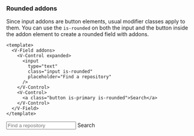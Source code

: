 ### Rounded addons

Since input addons are button elements, usual modifier classes apply to them.
You can use the `is-rounded` on both the input and the button inside the addon
element to create a rounded field with addons.

<!--code-->

```vue
<template>
  <V-Field addons>
    <V-Control expanded>
      <input
        type="text"
        class="input is-rounded"
        placeholder="Find a repository"
      />
    </V-Control>
    <V-Control>
      <a class="button is-primary is-rounded">Search</a>
    </V-Control>
  </V-Field>
</template>
```

<!--/code-->

<!--example-->

<V-Field addons>
  <V-Control expanded>
    <input
        type="text"
        class="input is-rounded"
        placeholder="Find a repository"
      />
  </V-Control>
  <V-Control>
    <a class="button is-primary is-rounded">Search</a>
  </V-Control>
</V-Field>

<!--/example-->
